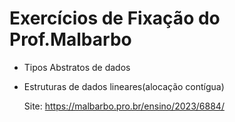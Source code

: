 # Exercícios de Fixação do Prof.Malbarbo

- Tipos Abstratos de dados
- Estruturas de dados lineares(alocação contígua)




  Site: https://malbarbo.pro.br/ensino/2023/6884/
